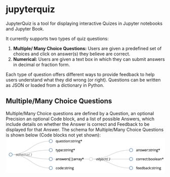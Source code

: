 # jupyterquiz
JupyterQuiz is a tool for displaying interactive Quizes in Jupyter notebooks and Jupyter Book.

It currently supports two types of quiz questions:
1. **Multiple/ Many Choice Questions:** Users are given a predefined set of choices and click on answer(s) they believe are correct.
2. **Numerical:** Users are given a text box in which they can submit answers in decimal or fraction form.

Each type of question offers different ways to provide feedback to help users understand what they did wrong (or right). Questions can be written as JSON or loaded from a dictionary in Python. 

## Multiple/Many Choice Questions

Multiple/Many Choice questions are defined by a Question, an optional Precision an optional Code block, and a list of possible Answers, which include details on whether the Answer is correct and Feedback to be displayed for that Answer. The schema for Multiple/Many Choice Questions is shown below (Code blocks not yet shown):
  ![Schema for Multiple/Many Choice Questions in JupyterQuiz](schema/mc_schema.png)

